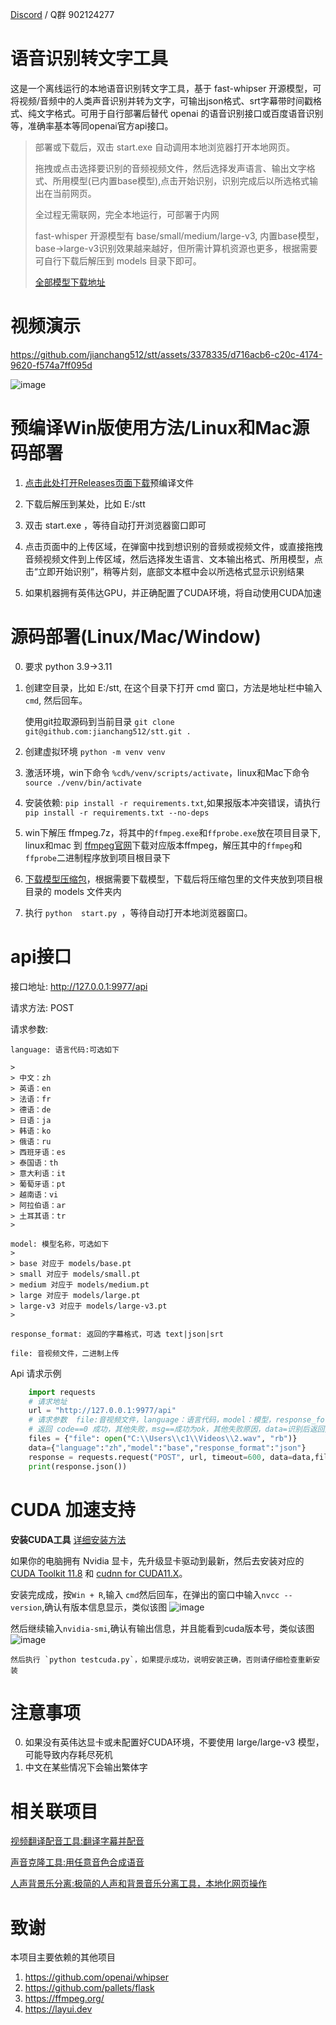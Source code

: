 [Discord](https://discord.gg/TMCM2PfHzQ) / Q群 902124277

# 语音识别转文字工具

这是一个离线运行的本地语音识别转文字工具，基于 fast-whipser 开源模型，可将视频/音频中的人类声音识别并转为文字，可输出json格式、srt字幕带时间戳格式、纯文字格式。可用于自行部署后替代 openai 的语音识别接口或百度语音识别等，准确率基本等同openai官方api接口。

> 
> 部署或下载后，双击 start.exe 自动调用本地浏览器打开本地网页。
>
> 拖拽或点击选择要识别的音频视频文件，然后选择发声语言、输出文字格式、所用模型(已内置base模型),点击开始识别，识别完成后以所选格式输出在当前网页。
>
> 全过程无需联网，完全本地运行，可部署于内网
>
> fast-whisper 开源模型有 base/small/medium/large-v3, 内置base模型，base->large-v3识别效果越来越好，但所需计算机资源也更多，根据需要可自行下载后解压到 models 目录下即可。
>
> [全部模型下载地址](https://github.com/jianchang512/stt/releases/tag/0.0)
>


# 视频演示


https://github.com/jianchang512/stt/assets/3378335/d716acb6-c20c-4174-9620-f574a7ff095d


![image](https://github.com/jianchang512/stt/assets/3378335/0f724ff1-21b3-4960-b6ba-5aa994ea414c)




# 预编译Win版使用方法/Linux和Mac源码部署

1. [点击此处打开Releases页面下载](https://github.com/jianchang512/stt/releases)预编译文件

2. 下载后解压到某处，比如 E:/stt

3. 双击 start.exe ，等待自动打开浏览器窗口即可

4. 点击页面中的上传区域，在弹窗中找到想识别的音频或视频文件，或直接拖拽音频视频文件到上传区域，然后选择发生语言、文本输出格式、所用模型，点击“立即开始识别”，稍等片刻，底部文本框中会以所选格式显示识别结果

5. 如果机器拥有英伟达GPU，并正确配置了CUDA环境，将自动使用CUDA加速


# 源码部署(Linux/Mac/Window)

0. 要求 python 3.9->3.11

1. 创建空目录，比如 E:/stt, 在这个目录下打开 cmd 窗口，方法是地址栏中输入 `cmd`, 然后回车。

	使用git拉取源码到当前目录 ` git clone git@github.com:jianchang512/stt.git . `

2. 创建虚拟环境 `python -m venv venv`

3. 激活环境，win下命令 `%cd%/venv/scripts/activate`，linux和Mac下命令 `source ./venv/bin/activate`

4. 安装依赖: `pip install -r requirements.txt`,如果报版本冲突错误，请执行 `pip install -r requirements.txt --no-deps`

5. win下解压 ffmpeg.7z，将其中的`ffmpeg.exe`和`ffprobe.exe`放在项目目录下, linux和mac 到 [ffmpeg官网](https://ffmpeg.org/download.html)下载对应版本ffmpeg，解压其中的`ffmpeg`和`ffprobe`二进制程序放到项目根目录下

6. [下载模型压缩包](https://github.com/jianchang512/stt/releases/tag/0.0)，根据需要下载模型，下载后将压缩包里的文件夹放到项目根目录的 models 文件夹内

7. 执行  `python  start.py `，等待自动打开本地浏览器窗口。



# api接口

接口地址: http://127.0.0.1:9977/api

请求方法: POST

请求参数:

    language: 语言代码:可选如下

    >
    > 中文：zh
    > 英语：en
    > 法语：fr
    > 德语：de
    > 日语：ja
    > 韩语：ko
    > 俄语：ru
    > 西班牙语：es
    > 泰国语：th
    > 意大利语：it
    > 葡萄牙语：pt
    > 越南语：vi
    > 阿拉伯语：ar
    > 土耳其语：tr
    >

    model: 模型名称，可选如下
    >
    > base 对应于 models/base.pt
    > small 对应于 models/small.pt
    > medium 对应于 models/medium.pt
    > large 对应于 models/large.pt
    > large-v3 对应于 models/large-v3.pt
    >

    response_format: 返回的字幕格式，可选 text|json|srt

    file: 音视频文件，二进制上传

Api 请求示例

```python
    import requests
    # 请求地址
    url = "http://127.0.0.1:9977/api"
    # 请求参数  file:音视频文件，language：语言代码，model：模型，response_format:text|json|srt
    # 返回 code==0 成功，其他失败，msg==成功为ok，其他失败原因，data=识别后返回文字
    files = {"file": open("C:\\Users\\c1\\Videos\\2.wav", "rb")}
    data={"language":"zh","model":"base","response_format":"json"}
    response = requests.request("POST", url, timeout=600, data=data,files=files)
    print(response.json())
```



# CUDA 加速支持

**安装CUDA工具** [详细安装方法](https://juejin.cn/post/7318704408727519270)

如果你的电脑拥有 Nvidia 显卡，先升级显卡驱动到最新，然后去安装对应的 
   [CUDA Toolkit 11.8](https://developer.nvidia.com/cuda-downloads)  和  [cudnn for CUDA11.X](https://developer.nvidia.com/rdp/cudnn-archive)。
   
   安装完成成，按`Win + R`,输入 `cmd`然后回车，在弹出的窗口中输入`nvcc --version`,确认有版本信息显示，类似该图
   ![image](https://github.com/jianchang512/pyvideotrans/assets/3378335/e68de07f-4bb1-4fc9-bccd-8f841825915a)

   然后继续输入`nvidia-smi`,确认有输出信息，并且能看到cuda版本号，类似该图
   ![image](https://github.com/jianchang512/pyvideotrans/assets/3378335/71f1d7d3-07f9-4579-b310-39284734006b)

    然后执行 `python testcuda.py`，如果提示成功，说明安装正确，否则请仔细检查重新安装

# 注意事项

0. 如果没有英伟达显卡或未配置好CUDA环境，不要使用 large/large-v3 模型，可能导致内存耗尽死机
1. 中文在某些情况下会输出繁体字

# 相关联项目

[视频翻译配音工具:翻译字幕并配音](https://github.com/jianchang512/pyvideotrans)

[声音克隆工具:用任意音色合成语音](https://github.com/jianchang512/clone-voice)

[人声背景乐分离:极简的人声和背景音乐分离工具，本地化网页操作](https://github.com/jianchang512/stt)

# 致谢

本项目主要依赖的其他项目

1. https://github.com/openai/whipser
2. https://github.com/pallets/flask
3. https://ffmpeg.org/
4. https://layui.dev

